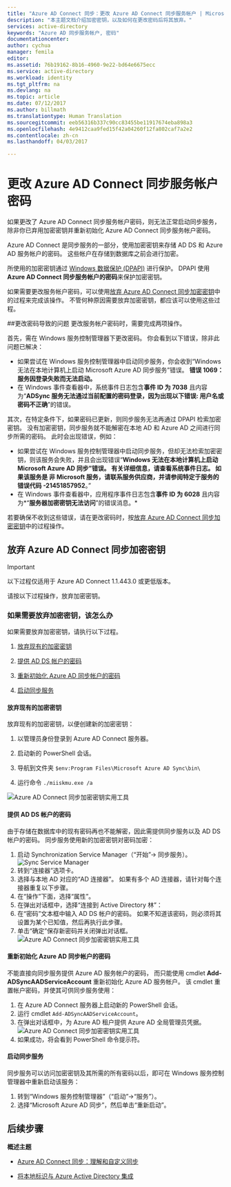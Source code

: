 ```yaml
---
title: "Azure AD Connect 同步：更改 Azure AD Connect 同步服务帐户 | Microsoft Docs"
description: "本主题文档介绍加密密钥，以及如何在更改密码后将其放弃。"
services: active-directory
keywords: "Azure AD 同步服务帐户, 密码"
documentationcenter: 
author: cychua
manager: femila
editor: 
ms.assetid: 76b19162-8b16-4960-9e22-bd64e6675ecc
ms.service: active-directory
ms.workload: identity
ms.tgt_pltfrm: na
ms.devlang: na
ms.topic: article
ms.date: 07/12/2017
ms.author: billmath
ms.translationtype: Human Translation
ms.sourcegitcommit: eeb56316b337c90cc83455be11917674eba898a3
ms.openlocfilehash: 4e9412caa9fed15f42a04260f12fa802caf7a2e2
ms.contentlocale: zh-cn
ms.lasthandoff: 04/03/2017

---
```

<a id="changing-the-azure-ad-connect-sync-service-account-password" class="xliff"></a>

# 更改 Azure AD Connect 同步服务帐户密码
如果更改了 Azure AD Connect 同步服务帐户密码，则无法正常启动同步服务，除非你已弃用加密密钥并重新初始化 Azure AD Connect 同步服务帐户密码。 

Azure AD Connect 是同步服务的一部分，使用加密密钥来存储 AD DS 和 Azure AD 服务帐户的密码。  这些帐户在存储到数据库之前会进行加密。 

所使用的加密密钥通过 [Windows 数据保护 (DPAPI)](https://msdn.microsoft.com/library/ms995355.aspx) 进行保护。 DPAPI 使用 **Azure AD Connect 同步服务帐户的密码**来保护加密密钥。 

如果需要更改服务帐户密码，可以使用[放弃 Azure AD Connect 同步加密密钥](#abandoning-the-azure-ad-connect-sync-encryption-key)中的过程来完成该操作。  不管何种原因需要放弃加密密钥，都应该可以使用这些过程。

<a id="issues-that-arise-from-changing-the-password" class="xliff"></a>

##更改密码导致的问题
更改服务帐户密码时，需要完成两项操作。

首先，需在 Windows 服务控制管理器下更改密码。  你会看到以下错误，除非此问题已解决：


- 如果尝试在 Windows 服务控制管理器中启动同步服务，你会收到“Windows 无法在本地计算机上启动 Microsoft Azure AD 同步服务”错误。 **错误 1069：服务因登录失败而无法启动。**
- 在 Windows 事件查看器中，系统事件日志包含**事件 ID 为 7038** 且内容为“**ADSync 服务无法通过当前配置的密码登录，因为出现以下错误: 用户名或密码不正确**”的错误。

其次，在特定条件下，如果密码已更新，则同步服务无法再通过 DPAPI 检索加密密钥。 没有加密密钥，同步服务就不能解密在本地 AD 和 Azure AD 之间进行同步所需的密码。
此时会出现错误，例如：

- 如果尝试在 Windows 服务控制管理器中启动同步服务，但却无法检索加密密钥，则该服务会失败，并且会出现错误“**Windows 无法在本地计算机上启动 Microsoft Azure AD 同步”错误。 有关详细信息，请查看系统事件日志。 如果该服务是 非 Microsoft 服务，请联系服务供应商，并请参阅特定于服务的错误代码 **-21451857952****。”
- 在 Windows 事件查看器中，应用程序事件日志包含**事件 ID 为 6028** 且内容为*“**服务器加密密钥无法访问**”的错误消息。*

若要确保不收到这些错误，请在更改密码时，按[放弃 Azure AD Connect 同步加密密钥](#abandoning-the-azure-ad-connect-sync-encryption-key)中的过程操作。
 
<a id="abandoning-the-azure-ad-connect-sync-encryption-key" class="xliff"></a>

## 放弃 Azure AD Connect 同步加密密钥
>[!IMPORTANT]
>以下过程仅适用于 Azure AD Connect 1.1.443.0 或更低版本。

请按以下过程操作，放弃加密密钥。

<a id="what-to-do-if-you-need-to-abandon-the-encryption-key" class="xliff"></a>

### 如果需要放弃加密密钥，该怎么办

如果需要放弃加密密钥，请执行以下过程。

1. [放弃现有的加密密钥](#abandon-the-existing-encryption-key)

2. [提供 AD DS 帐户的密码](#provide-the-password-of-the-ad-ds-account)

3. [重新初始化 Azure AD 同步帐户的密码](#reinitialize-the-password-of-the-azure-ad-sync-account)

4. [启动同步服务](#start-the-synchronization-service)

<a id="abandon-the-existing-encryption-key" class="xliff"></a>

#### 放弃现有的加密密钥
放弃现有的加密密钥，以便创建新的加密密钥：

1. 以管理员身份登录到 Azure AD Connect 服务器。

2. 启动新的 PowerShell 会话。

3. 导航到文件夹 `$env:Program Files\Microsoft Azure AD Sync\bin\`

4. 运行命令 `./miiskmu.exe /a`

![Azure AD Connect 同步加密密钥实用工具](media/active-directory-aadconnectsync-encryption-key/key5.png)

<a id="provide-the-password-of-the-ad-ds-account" class="xliff"></a>

#### 提供 AD DS 帐户的密码
由于存储在数据库中的现有密码再也不能解密，因此需提供同步服务以及 AD DS 帐户的密码。 同步服务使用新的加密密钥对密码加密：

1. 启动 Synchronization Service Manager（“开始”→ 同步服务）。
</br>![Sync Service Manager](./media/active-directory-aadconnectsync-service-manager-ui/startmenu.png)  
2. 转到“连接器”选项卡。
3. 选择与本地 AD 对应的“AD 连接器”。 如果有多个 AD 连接器，请针对每个连接器重复以下步骤。
4. 在“操作”下面，选择“属性”。
5. 在弹出对话框中，选择“连接到 Active Directory 林”：
6. 在“密码”文本框中输入 AD DS 帐户的密码。 如果不知道该密码，则必须将其设置为某个已知值，然后再执行此步骤。
7. 单击“确定”保存新密码并关闭弹出对话框。
![Azure AD Connect 同步加密密钥实用工具](media/active-directory-aadconnectsync-encryption-key/key6.png)

<a id="reinitialize-the-password-of-the-azure-ad-sync-account" class="xliff"></a>

#### 重新初始化 Azure AD 同步帐户的密码
不能直接向同步服务提供 Azure AD 服务帐户的密码， 而只能使用 cmdlet **Add-ADSyncAADServiceAccount** 重新初始化 Azure AD 服务帐户。 该 cmdlet 重置帐户密码，并使其可供同步服务使用：

1. 在 Azure AD Connect 服务器上启动新的 PowerShell 会话。
2. 运行 cmdlet `Add-ADSyncAADServiceAccount`。
3. 在弹出对话框中，为 Azure AD 租户提供 Azure AD 全局管理员凭据。
![Azure AD Connect 同步加密密钥实用工具](media/active-directory-aadconnectsync-encryption-key/key7.png)
4. 如果成功，将会看到 PowerShell 命令提示符。

<a id="start-the-synchronization-service" class="xliff"></a>

#### 启动同步服务
同步服务可以访问加密密钥及其所需的所有密码以后，即可在 Windows 服务控制管理器中重新启动该服务：


1. 转到“Windows 服务控制管理器”（“启动”→“服务”）。
2. 选择“Microsoft Azure AD 同步”，然后单击“重新启动”。

<a id="next-steps" class="xliff"></a>

## 后续步骤
**概述主题**

* [Azure AD Connect 同步：理解和自定义同步](active-directory-aadconnectsync-whatis.md)

* [将本地标识与 Azure Active Directory 集成](active-directory-aadconnect.md)

